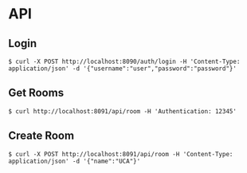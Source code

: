 
API
=
Login
-----
    $ curl -X POST http://localhost:8090/auth/login -H 'Content-Type: application/json' -d '{"username":"user","password":"password"}'


Get Rooms
--------

    $ curl http://localhost:8091/api/room -H 'Authentication: 12345'

Create Room
--------

    $ curl -X POST http://localhost:8091/api/room -H 'Content-Type: application/json' -d '{"name":"UCA"}'
